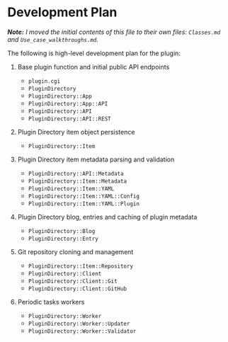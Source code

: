 # Development Plan #

***Note:** I moved the initial contents of this file to their own files:
`Classes.md` and `Use_case_walkthroughs.md`.*

The following is high-level development plan for the plugin:

1. Base plugin function and initial public API endpoints

    * `plugin.cgi`
    * `PluginDirectory`
    * `PluginDirectory::App`
    * `PluginDirectory::App::API`
    * `PluginDirectory::API`
    * `PluginDirectory::API::REST`

2. Plugin Directory item object persistence 

    * `PluginDirectory::Item`

3. Plugin Directory item metadata parsing and validation

    * `PluginDirectory::API::Metadata`
    * `PluginDirectory::Item::Metadata`
    * `PluginDirectory::Item::YAML`
    * `PluginDirectory::Item::YAML::Config`
    * `PluginDirectory::Item::YAML::Plugin`

4. Plugin Directory blog, entries and caching of plugin metadata

    * `PluginDirectory::Blog`
    * `PluginDirectory::Entry`

5. Git repository cloning and management

    * `PluginDirectory::Item::Repository`
    * `PluginDirectory::Client`
    * `PluginDirectory::Client::Git`
    * `PluginDirectory::Client::GitHub`

6. Periodic tasks workers

    * `PluginDirectory::Worker`
    * `PluginDirectory::Worker::Updater`
    * `PluginDirectory::Worker::Validator`
